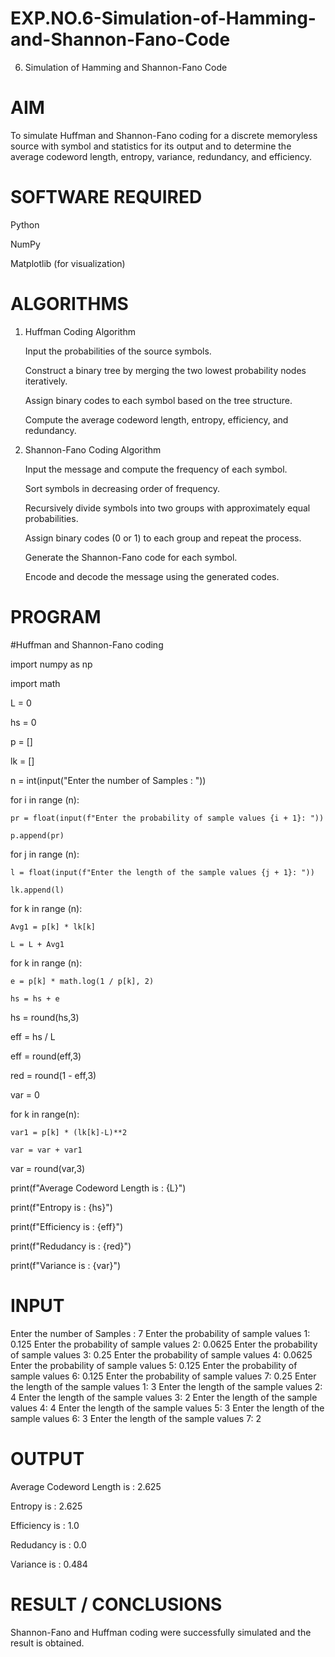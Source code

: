 # EXP.NO.6-Simulation-of-Hamming-and-Shannon-Fano-Code
6. Simulation of Hamming and Shannon-Fano Code

# AIM

To simulate Huffman and Shannon-Fano coding for a discrete memoryless source with symbol and statistics for its output and to determine the average codeword length, entropy, variance, redundancy, and efficiency.

# SOFTWARE REQUIRED

Python

NumPy

Matplotlib (for visualization)

# ALGORITHMS

1. Huffman Coding Algorithm

     Input the probabilities of the source symbols.

     Construct a binary tree by merging the two lowest probability nodes iteratively.

     Assign binary codes to each symbol based on the tree structure.

     Compute the average codeword length, entropy, efficiency, and redundancy.

2. Shannon-Fano Coding Algorithm

     Input the message and compute the frequency of each symbol.

     Sort symbols in decreasing order of frequency.

     Recursively divide symbols into two groups with approximately equal probabilities.

     Assign binary codes (0 or 1) to each group and repeat the process.

     Generate the Shannon-Fano code for each symbol.

     Encode and decode the message using the generated codes.


# PROGRAM

#Huffman and Shannon-Fano coding

import numpy as np

import math 

L  = 0

hs = 0

p = []

lk = []

n = int(input("Enter the number of Samples : "))

for i in range (n): 

    pr = float(input(f"Enter the probability of sample values {i + 1}: "))  
    
    p.append(pr)
    
for j in range (n): 

    l = float(input(f"Enter the length of the sample values {j + 1}: ")) 
    
    lk.append(l)
 
for k in range (n):

    Avg1 = p[k] * lk[k]
    
    L = L + Avg1
    
for k in range (n):

    e = p[k] * math.log(1 / p[k], 2)
    
    hs = hs + e
    
hs = round(hs,3)

eff =  hs / L

eff = round(eff,3)

red =  round(1 - eff,3) 

var = 0

for k in range(n):

    var1 = p[k] * (lk[k]-L)**2
    
    var = var + var1
    
var = round(var,3)

print(f"Average Codeword Length is : {L}")

print(f"Entropy is : {hs}")

print(f"Efficiency is : {eff}")

print(f"Redudancy is : {red}")

print(f"Variance is : {var}")

# INPUT
Enter the number of Samples : 7
Enter the probability of sample values 1: 0.125
Enter the probability of sample values 2: 0.0625
Enter the probability of sample values 3: 0.25
Enter the probability of sample values 4: 0.0625
Enter the probability of sample values 5: 0.125
Enter the probability of sample values 6: 0.125
Enter the probability of sample values 7: 0.25
Enter the length of the sample values 1: 3
Enter the length of the sample values 2: 4
Enter the length of the sample values 3: 2
Enter the length of the sample values 4: 4
Enter the length of the sample values 5: 3
Enter the length of the sample values 6: 3
Enter the length of the sample values 7: 2

# OUTPUT

Average Codeword Length is : 2.625

Entropy is : 2.625

Efficiency is : 1.0

Redudancy is : 0.0

Variance is : 0.484
 
# RESULT / CONCLUSIONS

Shannon-Fano and Huffman coding were successfully simulated and the result is obtained.

